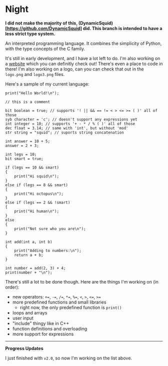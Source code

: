 # Night

**I did not make the majority of this, (DynamicSquid)[https://github.com/DynamicSquid] did. This branch is intended to have a less strict type system.**

An interpreted programming language. It combines the simplicity of Python, with the type concepts of the C family.

It's still in early development, and I have a lot left to do. I'm also working on a [website](https://night-web.dynamicsquid.repl.co/) which you can definitly check out! There's even a place to code in there! I'm also working on a logo, can you can check that out in the `logo.png` and `logo3.png` files.

Here's a sample of my current language:

```
print("Hello World!\n");

// this is a comment

bit boolean = true; // supports '! || && == != < > <= >= ( )' all of those
syb character = 'c'; // doesn't support any expressions yet
int integer = 10; // supports '+ - * / % ( )' all of those
dec float = 3.14; // same with 'int', but without 'mod'
str string = "squid"; // suports string concatenation

int answer = 10 + 5;
answer = 2 + 3;

int legs = 10;
bit smart = true;

if (legs == 10 && smart)
{
    print("Hi squid\n");
}
else if (legs == 8 && smart)
{
    print("Hi octopus\n");
}
else if (legs == 2 && !smart)
{
    print("Hi human\n");
}
else
{
    print("Not sure who you are\n");
}

int add(int a, int b)
{
    print("Adding to numbers:\n");
    return a + b;
}

int number = add(2, 3) + 4;
print(number + "\n");
```

There's still a lot to be done though. Here are the things I'm working on (in order):

- new operators: `+=`, `-=`, `/=`, `*=`, `%=`, `<`, `>`, `<=`, `>=`
- more predefined functions and small libraries
  - right now, the only predefined function is `print()`
- loops and arrays
- user input
- "include" thingy like in C++
- function definitions and overloading
- more support for expressions

---

**Progress Updates**

I just finished with `v2.0`, so now I'm working on the list above.
